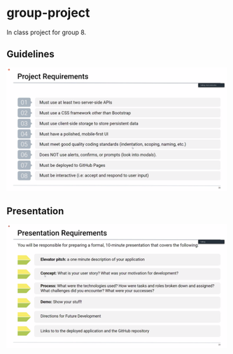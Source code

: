 # group-project
In class project for group 8.

## Guidelines

![ScreenShot](Project1Guidelines.png)

## Presentation

![ScreenShot](Project1Presentation.png)
